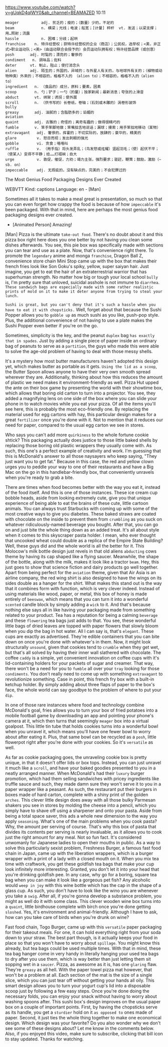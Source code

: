 https://www.youtube.com/watch?v=gUqkD4qIWY0&ab_channel=BEAMAZED 
10:11
```
meager          adj. 贫乏的；瘦的；（数量）少的，不足的  
beam            n. 横梁；光线；电波；船宽；[计量] 秤杆  vt. 发送；以梁支撑；用…照射；流露
hassle          n. 困难；分歧；起哄  
franchise    n. 特许经营权；获特许经营权的企业（商店）；公民权，选举权；<美，非正式>职业运动队；<美>（由运动联合会授予的）会员运动队拥有权；特许经营品牌（或创意）      
posh       adj. 时髦的；漂亮的；奢侈的
condiment   n. 调味品；佐料
deter      vt. 制止，阻止；使打消念头
alien      adj. 陌生的；外国的，异域的；与外星人有关的，与地球外有关的；（植物或动物种类）外来的；不相容的，格格不入的 （alien to）；不相容的，格格不入的（alien to）    
ingredient   n. （食品的）成分，原料；要素，因素    
scoop        n. 勺；铲子；一勺（的量）；独家新闻；最新消息；夸张的上滑音
abduct       vt. 绑架；诱拐；使外展  
scroll       n. （供书写的）长卷纸，卷轴；（石刻或木雕的）涡卷形装饰  
bully  
greasy       adj. 油腻的；含脂肪多的；谄媚的
aviation  
quaint       adj. 古雅的；奇怪的；离奇有趣的；做得很精巧的  
fumble       v. 笨手笨脚地做；笨嘴拙舌地说话；漏球；摸索；用手笨拙地移动（某物）
extravagant   adj. 奢侈的，挥霍的；不切实际的，放肆的；豪华的，精美的  
glare         v. 怒目而视；发出刺眼的强光      
gobble        vi. 贪食；咯咯叫
ruffle        v. （用手指）将头发弄乱；（鸟发怒或炫耀）竖起羽毛；（使）起伏不平；（使某人）变得不平静；给……打褶裥；自大
urge          v. 敦促，催促，力劝；竭力主张，强烈要求；驱赶，鞭策；鼓励，激励（~ sb. on）
impeccable    adj. 无瑕疵的，没有缺点的，完美的；不会犯罪过的
```

The Most Genius Food Packaging Designs Ever Created 

WEBVTT Kind: captions Language: en - [Man] 

Sometimes all it takes to make a meal great is presentation, so much so that you can even forget how crappy the food is because of how `impeccable` it's been packaged. With that in mind, here are perhaps the most genius food packaging designs ever created. 

- [Animated Person] Amazing! 

[Man] Pizza is the ultimate `take-out food`. There's no doubt about it and this pizza box right here does you one better by not having you clean some dishes afterwards. You see, this pie box was specifically made with sections you can tear and use as a plate. Now, that's convenience right there. To promote the `legendary` anime and monga `franchise`, Dragon Ball Z, convenience store chain Mini Stop came up with the box that makes their french fries look like Son Goku's spiky, yellow, super saiyan hair. Just imagine, you get to eat the hair of an extraterrestrial warrior that has superhuman strength. No matter how big or tough your local school `bully` is, I'm pretty sure that unloved, suicidal asshole is not immune to `diarrhea`. `These sandwich bags are especially made with some rather realistic prints of mold on it to make it deter anyone from trying to steal your lunch.` 

`Sushi is great, but you can't deny that it's such a hassle when you have to eat it with chopsticks.` Well, forget about that because the Sushi Popper allows you to `gobble up` as much sushi as you like, push-pop style. Plus, the additional convenience of not having to use a plate makes the Sushi Popper even better if you're on the go. 

Sometimes, simplicity is the key, and the peanut `duplex` bag `has exactly that in spades`. Just by adding a single piece of paper inside an ordinary bag of peanuts to serve as a `partition`, the guys who made this were able to solve the age-old problem of having to deal with those messy shells. 

It's a mystery how most butter manufacturers haven't adopted this design yet, which makes butter as portable as it gets. `Using the lid as a scoop`, the Butter Spoon allows anyone to have their very own smooth spread wherever they are. Additionally, thinking about how this reduces the amount of plastic we need makes it environment-friendly as well. Pizza Hut upped the ante on their box game by presenting the world with their showtime box, which allows that boring old carton to turn into a projector. You see, they added a magnifying lens on one side of the box where you can slide your phone in to watch movies while you eat your pizza. Of all the items you'll see here, this is probably the most eco-friendly one. By replacing the material used for egg cartons with hay, this particular design makes for a great `fertilizer` once you're done with it. Not to mention that it reduces our need for paper, compared to the usual egg carton we see in stores. 

Who says you can't add more `quirkiness` to the whole fortune cookie shtick? This packaging actually does justice to those little baked shells by replacing those boring old plastic wrappers they usually come with. As such, this one's a perfect example of creativity and work. I'm guessing that this is McDonald's answer to all those naysayers who keep saying, "They just want you to get fat." Because in this case, the red and yellow clown urges you to peddle your way to one of their restaurants and have a Big Mac on the go in this handlebar-friendly box, that conveniently unravels when you're ready to grab a bite. 

There are times when food becomes better with the way you eat it, instead of the food itself. And this is one of those instances. These ice cream cup bobble heads, aside from looking extremely cute, give you that unique experience of being able to eat the brains of these cute, little cartoon animals. You can always trust Starbucks with coming up with some of the most creative ways to give you diabetes. These baked straws are coated with chocolate on the inside to prevent them from `crumbling` as you suck on whatever ridiculously-named beverage you bought. After that, you can go on and just bite the whole thing down as an added treat. It's all about style when it comes to this skyscraper pasta holder. I mean, who ever thought that uncooked wheat could double as a replica of the Empire State Building? Well, these guys did and the whole world is all the better for it. This Molocow's milk bottle design just revels in that old aliens `abducting` cows theme by having its cap shaped like a flying saucer. Meanwhile, the shape of the bottle, along with the milk, makes it look like a tractor `beam`. Hey, this just goes to show that science fiction and dairy products go well together. Apart from being perfect for the `aviation` theme, given that Air Asia is an airline company, the red wing shirt is also designed to have the wings on its sides double as a hanger for the shirt. What makes this stand out is the way that it combines form with function, which is very clever indeed. Instead of using materials like wood, paper, or metal, this box of honey is made entirely of `beeswax`, which means that you can turn it into a wonderful `scented` candle block by simply adding a `wick` to it. And that's because nothing else says all in like having your packaging made from something related to your product. Tea has a reputation for being a calming `beverage` and these `flowering` tea bags just adds to that. You see, these wonderful little bags of dried leaves are topped with paper flowers that slowly bloom when you dip the bag in hot water. All I can say is, that's `elegant`. These cups are exactly as advertised. They're edible containers that you can bite down on once you're done with whatever's in them. Now, it might look structurally `unsound`, given that cookies tend to `crumble` when they get wet, but that's all solved by having their inner wall slathered with chocolate. The coffee `caddy` is a simple, yet convenient innovation on coffee cups with it's lid-containing holders for your packets of sugar and creamer. That way, there won't be a need for you to `fumble` all over your `tray` looking for those `condiments`. You don't really need to come up with something `extravagant` to revolutionize something. Case in point, this french fry box with a built-in ketchup holder. By simply adding about three flaps of paper to the box's face, the whole world can say goodbye to the problem of where to put your `dip`. 

In one of those rare instances where food and technology combine McDonald's goal, fries allows you to turn your box of fried potatoes into a mobile football game by downloading an app and pointing your phone's camera at it, which then turns that seemingly `meager` box into a virtual goalpost. This little tin tube that holds cookies turns into a wonderful bowl when you unravel it, which means you'll have one fewer bowl to worry about after eating it. Plus, that same bowl can be recycled as a `posh`, little flowerpot right after you're done with your cookies. So it's `versatile` as well. 

As far as cookie packaging goes, the unraveling cookie box is pretty unique, in that it doesn't offer lids or box tops. Instead, you can just unravel it much like a `scroll`, and have your baked goodies presented to you in a neatly arranged manner. When McDonald's had their `luxury` burger promotion, which had them selling sandwiches with pricey ingredients like truffle sauce and such, they made damn sure they won't serve it to you in a paper wrapper like a peasant. As such, the restaurant put their burgers in boxes made of hard carton, complete with a shiny print of the golden `arches`. This clever little design does away with all those bulky Parmesan shakers you see in stores by molding the cheese into a pencil, which you simply have to shave off using a sharpener and onto your pasta. Aside from being a total space saver, this ads a whole new dimension to the way you apply `seasoning`. What's one of the main problems when you cook pasta? Why, the amount per serving of course. That's why this box of pasta that divides its contents per serving is nearly invaluable, as it allows you to cook just the right amount for any meal. Not so fun fact. It's considered unwomanly for Japanese ladies to open their mouths in public. As a way to solve this particularly sexist problem, Freshness Burger, a famous fast food chain in Japan, came up with the liberation wrappers, which is a burger wrapper with a print of a lady with a closed mouth on it. When you mix tea time with craftwork, you get these goldfish tea bags that make your cup look infinitely more interesting. Granted, you don't let it into your head that you're drinking goldfish pee. In any case, why go for a boring, square tea bag when you can make it look like a gorgeous pet fish? Any alcoholic would `weep in joy` with this wine bottle which has the cap in the shape of a glass cup. As such, you don't have to look like the wino you are whenever you take a `swig`. After all, if you're gonna develop a substance problem, you might as well do it with some class. This clever wooden wine box turns into a `quaint`, little birdhouse complete with birch once you're done getting `sloshed`. Yes, it's environment and animal-friendly. Although I have to ask, how can you take care of birds when you're drunk on wine? 

Fast food chain, Togo Burger, came up with this `versatile` paper packaging for their takeout meals. For one, it can hold everything right from your soda down to your straw. The best part though, is it actually keeps your food in place so that you won't have to worry about `spillage`. You might know this already, but tea bags could be used multiple times. With that in mind, these tea bag hanger come in very handy in literally hanging your used tea bags to dry after you use them, which is way better than just letting them sit sopping wet in a `saucer`. Pizza, as awesome as it is, has one `glaring` flaw. They're `greasy` as all hell. With the paper towel pizza mat however, that won't be a problem at all. Each section of the mat is the size of a single slice, which you can just tear off without getting your hands all oily. This smart design allows you to turn your yogurt cup's lid into a disposable scoop just by following a few easy steps. Once you're done doing the necessary folds, you can enjoy your snack without having to worry about washing spoons after. This sushi box's design improves on the usual paper box on a couple of important points. First, by having the chopsticks serve as its handle, you get a `sturdier` hold on it `as opposed to` ones made of paper. Second, it just ties the whole thing together to make one economical design. Which design was your favorite? Do you also wonder why we don't see some of these designs about? Let me know in the comments below. Also, if you enjoyed this video, make sure to subscribe, clicking that bill icon to stay updated. Thanks for watching. 